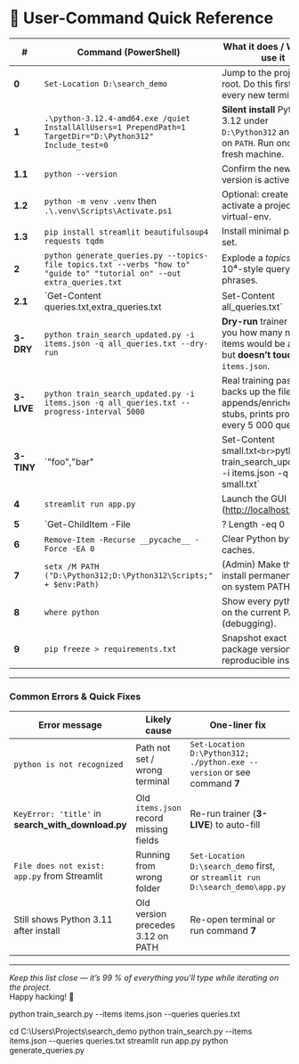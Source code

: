 # 📑  User-Command Quick Reference

| # | Command (PowerShell) | What it does / When to use it |
|---|----------------------|------------------------------|
| **0** | `Set-Location D:\search_demo` | Jump to the project root. Do this first in every new terminal. |
| **1** | `.\python-3.12.4-amd64.exe /quiet InstallAllUsers=1 PrependPath=1 TargetDir="D:\Python312" Include_test=0` | **Silent install** Python 3.12 under `D:\Python312` and put it on `PATH`. Run once on a fresh machine. |
| **1.1** | `python --version` | Confirm the new Python version is active. |
| **1.2** | `python -m venv .venv` then `.\.venv\Scripts\Activate.ps1` | Optional: create & activate a project-local virtual-env. |
| **1.3** | `pip install streamlit beautifulsoup4 requests tqdm` | Install minimal package set. |
| **2** | `python generate_queries.py --topics-file topics.txt --verbs "how to" "guide to" "tutorial on" --out extra_queries.txt` | Explode a *topics* list into 10⁴-style query phrases. |
| **2.1** | `Get-Content queries.txt,extra_queries.txt | Set-Content all_queries.txt` | Merge the canonical and generated query files. |
| **3-DRY** | `python train_search_updated.py -i items.json -q all_queries.txt --dry-run` | **Dry-run** trainer – tells you how many new items would be added, but **doesn’t touch** `items.json`. |
| **3-LIVE** | `python train_search_updated.py -i items.json -q all_queries.txt --progress-interval 5000` | Real training pass: backs up the file, appends/enriches new stubs, prints progress every 5 000 queries. |
| **3-TINY** | `"foo","bar" | Set-Content small.txt`<br>`python train_search_updated.py -i items.json -q small.txt` | Micro test (two queries) – handy to verify the pipeline quickly. |
| **4** | `streamlit run app.py` | Launch the GUI (<http://localhost:8501>). |
| **5** | `Get-ChildItem -File | ? Length -eq 0 | Remove-Item` | Remove zero-byte junk files that sometimes appear. |
| **6** | `Remove-Item -Recurse __pycache__ -Force -EA 0` | Clear Python byte-code caches. |
| **7** | `setx /M PATH ("D:\Python312;D:\Python312\Scripts;" + $env:Path)` | (Admin) Make the 3.12 install permanently first on system PATH. |
| **8** | `where python` | Show every python.exe on the current PATH (debugging). |
| **9** | `pip freeze > requirements.txt` | Snapshot exact package versions for reproducible installs. |

---

### Common Errors & Quick Fixes

| Error message | Likely cause | One-liner fix |
|---------------|-------------|---------------|
| `python is not recognized` | Path not set / wrong terminal | `Set-Location D:\Python312; ./python.exe --version` or see command **7** |
| `KeyError: 'title'` in **search_with_download.py** | Old `items.json` record missing fields | Re-run trainer (**3-LIVE**) to auto-fill |
| `File does not exist: app.py` from Streamlit | Running from wrong folder | `Set-Location D:\search_demo` first, or `streamlit run D:\search_demo\app.py` |
| Still shows Python 3.11 after install | Old version precedes 3.12 on PATH | Re-open terminal or run command **7** |

---

*Keep this list close — it’s 99 % of everything you’ll type while iterating on the project.*  
Happy hacking! 🎉


python train_search.py --items items.json --queries queries.txt

cd C:\Users\Projects\search_demo
python train_search.py --items items.json --queries queries.txt
streamlit run app.py
python generate_queries.py
